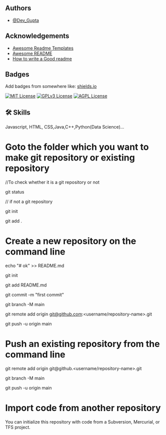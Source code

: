 ## Authors

- [@Dev_Gupta](https://www.linkedin.com/in/dev-gupta-9270aa222/)

## Acknowledgements

 - [Awesome Readme Templates](https://awesomeopensource.com/project/elangosundar/awesome-README-templates)
 - [Awesome README](https://github.com/matiassingers/awesome-readme)
 - [How to write a Good readme](https://bulldogjob.com/news/449-how-to-write-a-good-readme-for-your-github-project)

## Badges

Add badges from somewhere like: [shields.io](https://shields.io/)

[![MIT License](https://img.shields.io/badge/License-MIT-green.svg)](https://choosealicense.com/licenses/mit/)
[![GPLv3 License](https://img.shields.io/badge/License-GPL%20v3-yellow.svg)](https://opensource.org/licenses/)
[![AGPL License](https://img.shields.io/badge/license-AGPL-blue.svg)](http://www.gnu.org/licenses/agpl-3.0)


## 🛠 Skills
Javascript, HTML, CSS,Java,C++,Python(Data Science)...

# Goto the folder which you want to make git repository or existing repository

//To check whether it is a git repository or not

git status

// if not a git repository

git init

git add .

# Create a new repository on the command line

echo "# ok" >> README.md

git init

git add README.md

git commit -m "first commit"

git branch -M main

git remote add origin git@github.com:<username/repository-name>.git

git push -u origin main


# Push an existing repository from the command line

git remote add origin git@github.<username/repository-name>.git

git branch -M main

git push -u origin main


# Import code from another repository

You can initialize this repository with code from a Subversion, Mercurial, or TFS project.




